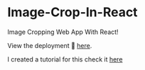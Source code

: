 # Image-Crop-In-React
Image Cropping Web App With React!

View the deployment 🚀 [here](https://odelolajosh.github.io/Image-Crop-In-React/).

I created a tutorial for this check it [here](https://github.com/odelolajosh/Image-Crop-With-React-Guide)
